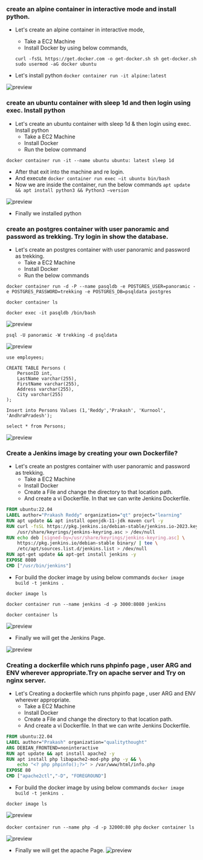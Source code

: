 ### create an alpine container in interactive mode and install python.

* Let's create an alpine container in interactive mode, 
    * Take a EC2 Machine
    * Install Docker by using below commands,

  `curl -fsSL https://get.docker.com -o get-docker.sh
  sh get-docker.sh
  sudo usermod -aG docker ubuntu`

* Let's install python
   `docker container run -it alpine:latest`

![preview](./Images/Docker1.png)

### create an ubuntu container with sleep 1d and then login using exec. Install python

* Let's create an ubuntu container with sleep 1d & then login using exec. Install python
    * Take a EC2 Machine
    * Install Docker
    * Run the below command

`docker container run -it --name ubuntu ubuntu: latest sleep 1d`

* After that exit into the machine and re login.
* And execute `docker container run exec –it ubuntu bin/bash`
* Now we are inside the container, run the below commands 
 `apt update && apt install python3 && Python3 –version`

![preview](./Images/Docker2.png)

* Finally we installed python

### create an postgres container with user panoramic and password as trekking. Try login in show the database.

* Let's create an postgres container with user panoramic and password as trekking.
    * Take a EC2 Machine
    * Install Docker
    * Run the below commands

`docker container run -d -P --name pasqldb -e POSTGRES_USER=panoramic -e POSTGRES_PASSWORD=trekking -e POSTGRES_DB=psqldata postgres`

`docker container ls`

`docker exec -it pasqldb /bin/bash`

![preview](./Images/Docker3.png)

`psql -U panoramic -W trekking -d psqldata`

![preview](./Images/Docker4.png)

```
use employees;

CREATE TABLE Persons (
    PersonID int,
    LastName varchar(255),
    FirstName varchar(255),
    Address varchar(255),
    City varchar(255)
);

Insert into Persons Values (1,'Reddy','Prakash', 'Kurnool', 'AndhraPradesh');

select * from Persons;
```
![preview](./Images/Docker5.png)


### Create a Jenkins image by creating your own Dockerfile?

* Let's create an postgres container with user panoramic and password as trekking.
    * Take a EC2 Machine
    * Install Docker
    * Create a File and change the directory to that location path.
    * And create a vi Dockerfile. In that we can write Jenkins Dockerfile.
```Dockerfile
FROM ubuntu:22.04
LABEL author="Prakash Reddy" organization="qt" project="learning"
RUN apt update && apt install openjdk-11-jdk maven curl -y
RUN curl -fsSL https://pkg.jenkins.io/debian-stable/jenkins.io-2023.key | tee \
    /usr/share/keyrings/jenkins-keyring.asc > /dev/null
RUN echo deb [signed-by=/usr/share/keyrings/jenkins-keyring.asc] \
    https://pkg.jenkins.io/debian-stable binary/ | tee \
    /etc/apt/sources.list.d/jenkins.list > /dev/null
RUN apt-get update && apt-get install jenkins -y
EXPOSE 8080
CMD ["/usr/bin/jenkins"]
```
* For build the docker image by using below commands
`docker image build -t jenkins .`

`docker image ls`

`docker container run --name jenkins -d -p 3000:8080 jenkins`

`docker container ls`

![preview](./Images/Docker6.png)

* Finally we will get the Jenkins Page.

![preview](./Images/Docker7.png)

### Creating a dockerfile which runs phpinfo page , user ARG and ENV wherever appropriate.Try on apache server and Try on nginx server.

* Let's Creating a dockerfile which runs phpinfo page , user ARG and ENV wherever appropriate.
    * Take a EC2 Machine
    * Install Docker
    * Create a File and change the directory to that location path.
    * And create a vi Dockerfile. In that we can write Jenkins Dockerfile.

```Dockerfile
FROM ubuntu:22.04
LABEL author="Prakash" organization="qualitythought"
ARG DEBIAN_FRONTEND=noninteractive
RUN apt update && apt install apache2 -y
RUN apt install php libapache2-mod-php php -y && \
	echo "<? php phpinfo();?>" > /var/www/html/info.php
EXPOSE 80
CMD ["apache2ctl","-D", "FOREGROUND"]
```
* For build the docker image by using below commands
`docker image build -t jenkins .`

`docker image ls`

![preview](./Images/Docker8.png)

`docker container run --name php -d -p 32000:80 php`
`docker container ls`

![preview](./Images/Docker9.png)

* Finally we will get the apache Page.
![preview](./Images/Docker10.png)